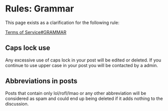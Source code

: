 # Rules: Grammar

This page exists as a clarification for the following rule:

[Terms of Service#GRAMMAR](/rules/terms-of-service/#grammar)


## Caps lock use

Any excessive use of caps lock in your post will be edited or deleted. If you continue to use upper case in your post you will be contacted by a admin.

## Abbreviations in posts

Posts that contain only lol/rofl/lmao or any other abbreviation will be considered as spam and could end up being deleted if it adds nothing to the discussion.
